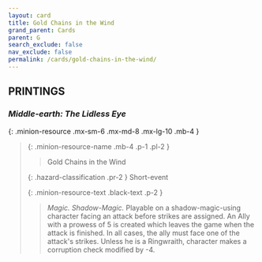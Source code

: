 ```yaml
---
layout: card
title: Gold Chains in the Wind
grand_parent: Cards
parent: G
search_exclude: false
nav_exclude: false
permalink: /cards/gold-chains-in-the-wind/
---
```


## PRINTINGS


### _Middle-earth: The Lidless Eye_

{: .minion-resource .mx-sm-6 .mx-md-8 .mx-lg-10 .mb-4 }
> {: .minion-resource-name .mb-4 .p-1 .pl-2 }
> > <div class="hazard-mp"></div>
> > <div class="card-name">Gold Chains in the Wind</div>
>
> {: .hazard-classification .pr-2 }
> Short-event
>
> {: .minion-resource-text .black-text .p-2 }
> > _Magic._ _Shadow-_Magic.__ Playable on a shadow-magic-using character facing an attack before strikes are assigned. An Ally with a prowess of 5 is created which leaves the game when the attack is finished. In all cases, the ally must face one of the attack's strikes. Unless he is a Ringwraith, character makes a corruption check modified by -4. 
> 
